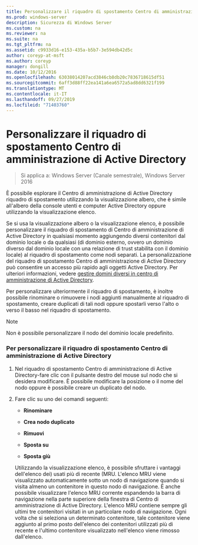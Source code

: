```yaml
---
title: Personalizzare il riquadro di spostamento Centro di amministrazione di Active Directory
ms.prod: windows-server
description: Sicurezza di Windows Server
ms.custom: na
ms.reviewer: na
ms.suite: na
ms.tgt_pltfrm: na
ms.assetid: c9933d16-e153-435a-b5b7-3e594db42d5c
author: coreyp-at-msft
ms.author: coreyp
manager: dongill
ms.date: 10/12/2016
ms.openlocfilehash: 63038014207acd3846cb8db20c7836718615df51
ms.sourcegitcommit: 6aff3d88ff22ea141a6ea6572a5ad8dd6321f199
ms.translationtype: MT
ms.contentlocale: it-IT
ms.lasthandoff: 09/27/2019
ms.locfileid: "71403760"
---
```

# <a name="customize-the-active-directory-administrative-center-navigation-pane"></a>Personalizzare il riquadro di spostamento Centro di amministrazione di Active Directory

>Si applica a: Windows Server (Canale semestrale), Windows Server 2016

  È possibile esplorare il Centro di amministrazione di Active Directory riquadro di spostamento utilizzando la visualizzazione albero, che è simile all'albero della console utenti e computer Active Directory oppure utilizzando la visualizzazione elenco.

 Se si usa la visualizzazione albero o la visualizzazione elenco, è possibile personalizzare il riquadro di spostamento di Centro di amministrazione di Active Directory in qualsiasi momento aggiungendo diversi contenitori dal dominio locale o da qualsiasi \(di dominio esterno, ovvero un dominio diverso dal dominio locale con una relazione di trust stabilita con il dominio locale\) al riquadro di spostamento come nodi separati. La personalizzazione del riquadro di spostamento Centro di amministrazione di Active Directory può consentire un accesso più rapido agli oggetti Active Directory. Per ulteriori informazioni, vedere [gestire domini diversi in centro di amministrazione di Active Directory](manage-different-domains-in-active-directory-administrative-center.md).

 Per personalizzare ulteriormente il riquadro di spostamento, è inoltre possibile rinominare o rimuovere i nodi aggiunti manualmente al riquadro di spostamento, creare duplicati di tali nodi oppure spostarli verso l'alto o verso il basso nel riquadro di spostamento.

> [!NOTE]
>  Non è possibile personalizzare il nodo del dominio locale predefinito.

### <a name="to-customize-the-active-directory-administrative-center-navigation-pane"></a>Per personalizzare il riquadro di spostamento Centro di amministrazione di Active Directory

1. Nel riquadro di spostamento Centro di amministrazione di Active Directory\-fare clic con il pulsante destro del mouse sul nodo che si desidera modificare. È possibile modificare la posizione o il nome del nodo oppure è possibile creare un duplicato del nodo.

2. Fare clic su uno dei comandi seguenti:

   -   **Rinominare**

   -   **Crea nodo duplicato**

   -   **Rimuovi**

   -   **Sposta su**

   -   **Sposta giù**

   Utilizzando la visualizzazione elenco, è possibile sfruttare i vantaggi dell'elenco dei\) usati più di recente \(MRU. L'elenco MRU viene visualizzato automaticamente sotto un nodo di navigazione quando si visita almeno un contenitore in questo nodo di navigazione. È anche possibile visualizzare l'elenco MRU corrente espandendo la barra di navigazione nella parte superiore della finestra di Centro di amministrazione di Active Directory. L'elenco MRU contiene sempre gli ultimi tre contenitori visitati in un particolare nodo di navigazione. Ogni volta che si seleziona un determinato contenitore, tale contenitore viene aggiunto al primo posto dell'elenco dei contenitori utilizzati più di recente e l'ultimo contenitore visualizzato nell'elenco viene rimosso dall'elenco.

  

